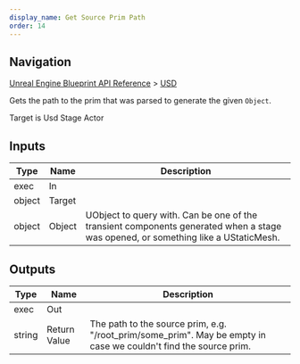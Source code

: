 ```yaml
---
display_name: Get Source Prim Path
order: 14
---
```

## Navigation

[Unreal Engine Blueprint API Reference](https://dev.epicgames.com/documentation/en-us/unreal-engine/BlueprintAPI) > [USD](https://dev.epicgames.com/documentation/en-us/unreal-engine/BlueprintAPI/USD)

Gets the path to the prim that was parsed to generate the given `Object`.

Target is Usd Stage Actor

## Inputs

| Type | Name | Description |
| --- | --- | --- |
| exec | In |  |
| object | Target |  |
| object | Object | UObject to query with. Can be one of the transient components generated when a stage was opened, or something like a UStaticMesh. |

## Outputs

| Type | Name | Description |
| --- | --- | --- |
| exec | Out |  |
| string | Return Value | The path to the source prim, e.g. "/root_prim/some_prim". May be empty in case we couldn't find the source prim. |

